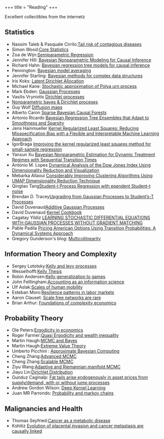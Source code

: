 +++
title = "Reading"
+++

Excellent collectibles from the internetz

## Statistics

- Nassim Taleb & Pasquale Cirrilo:[Tail risk of contagious diseases](https://arxiv.org/abs/2004.08658)
- Simon Wood:[Core Statistics](https://www.maths.ed.ac.uk/~swood34/core-statistics-nup.pdf)
- Zoa de Wijn:[Semiparametric Regression](https://esc.fnwi.uva.nl/thesis/centraal/files/f977427964.pdf)
- Jennifer Hill: [Bayesian Nonparametric Modeling for Causal Inference](https://www.tandfonline.com/doi/abs/10.1198/jcgs.2010.08162)
- Richard Hahn: [Bayesian regression tree models for causal inference](https://arxiv.org/pdf/1706.09523.pdf)
- Pennington: [Bayesian model averaging](https://doi.org/10.1007/s11222-017-9767-1)
- Jennifer Starling: [Bayesian methods for complex data structures](https://repositories.lib.utexas.edu/bitstream/handle/2152/85348/STARLING-DISSERTATION-2020.pdf?sequence=1&isAllowed=y)
- Iris Koks: [Latent Dirichlet Allocation](https://repository.tudelft.nl/islandora/object/uuid%3Afaa7cd3f-a946-4685-a36e-d01a15c4159e)
- Michael Kane: [Stochastic approximation of Polya urn process](http://www.stat.yale.edu/~mjk56/Research/Optimization/OptFinalKane.pdf)
- Mark Ebden: [Gaussian Processes](https://arxiv.org/abs/1505.02965)
- Vasilis Vryniotis [Dirichlet processes](https://blog.datumbox.com/the-dirichlet-process-the-chinese-restaurant-process-and-other-representations/)
- [Nonparametric bayes & Dirichlet proceses](https://www.cs.uic.edu/~apanella/slides/nonparametric_bayes.pdf)
- Guy Wolf [Diffusion maps](http://mat6480w.guywolf.org/slides/T12%20-%20Diffusion%20Maps.pdf)
- Alberto Caron [Sparse Bayesian Causal Forests](https://arxiv.org/abs/2102.06573)
- Antonio Ricardo [Bayesian Regression Tree Ensembles that Adapt to Smoothness and Sparsity](https://arxiv.org/pdf/1707.09461)
- Jens Hainmueller [Kernel Regularized Least Squares: Reducing Misspecification Bias with a Flexible and Interpretable Machine Learning Approach](https://papers.ssrn.com/sol3/papers.cfm?abstract_id=2046206)
- IgorBraga [Improving the kernel regularized least squares method for small-sample regression](https://www.sciencedirect.com/science/article/abs/pii/S0925231215003744)
- Yanxun Xu [Bayesian Nonparametric Estimation for Dynamic Treatment Regimes with Sequential Transition Times](https://arxiv.org/pdf/1405.2656.pdf)
- António M. Lopes [Dynamical Analysis of the Dow Jones Index Using Dimensionality Reduction and Visualization](https://www.mdpi.com/1099-4300/23/5/600/html)
- Mebarka Allaoui [Considerably Improving Clustering Algorithms Using UMAP Dimensionality Reduction Technique](https://www.ncbi.nlm.nih.gov/pmc/articles/PMC7340901/pdf/978-3-030-51935-3_Chapter_34.pdf)
- Qingtao Tang[Student-t Process Regression with ependent Student-t noise](https://dl.acm.org/doi/pdf/10.3233/978-1-61499-672-9-82)
- Brendan D. Tracey[Upgrading from Gaussian Processes to Student’s-T Processes](https://arxiv.org/pdf/1801.06147.pdf)
- David Duvenaud[Additive Gaussian Processes](https://arxiv.org/pdf/1112.4394.pdf)
- David Duvenaud [Kernel Cookbook](https://www.cs.toronto.edu/~duvenaud/cookbook/)
- Cagatay Yildiz [LEARNING STOCHASTIC DIFFERENTIAL EQUATIONS WITH GAUSSIAN PROCESSES WITHOUT GRADIENT MATCHING](https://arxiv.org/pdf/1807.05748.pdf)
- Pable Padila [Pricing American Options Using Transition Probabilities: A Dynamical Systems Approach](https://www.scirp.org/journal/paperinformation.aspx?paperid=60395)
- Gregory Gunderson's blog: [Multicollinearity](http://gregorygundersen.com/blog/)

## Information Theory and Complexity

- Sergey Lototsky:[Kelly and levy processes](https://arxiv.org/pdf/2002.03448.pdf)
- Wesselhofft:[Kelly Thesis](https://edoc.hu-berlin.de/bitstream/handle/18452/14923/wesselhoefft.pdf?sequence=1)
- Robin Andersen:[Kelly generalization to games](http://ma.fme.vutbr.cz/archiv/9_2/ma_9_2_andersen_et_al_final.pdf)
- John Felllingham:[Accounting as an information science](https://cpb-us-w2.wpmucdn.com/u.osu.edu/dist/5/39171/files/2016/10/acctg-info-science-revision-7-30-17-10zo2pn.pdf)
- Ulf Aslak:[Scales of human mobility](https://www.nature.com/articles/s41586-020-2909-1)
- Esteban Moro:[Resilience patterns in labor markets](https://www.nature.com/articles/s41467-021-22086-3.pdf)
- Aaron Clauset: [Scale free networks are rare](https://www.nature.com/articles/s41467-019-08746-5)
- Brian Arthur: [Foundations of complexity economics](https://www.nature.com/articles/s42254-020-00273-3)

## Probability Theory

- Ole Peters:[Ergodicity in economics](https://www.nature.com/articles/s41567-019-0732-0)
- Roger Farmer:[Quasi Ergodicity and wealth inequality](https://papers.ssrn.com/sol3/papers.cfm?abstract_id=3753978)
- Martin Haugh:[MCMC and Bayes](https://papers.ssrn.com/sol3/papers.cfm?abstract_id=3759243)
- Martin Haugh:[Extreme Value Theory](https://martin-haugh.github.io/files/QRM/EVT_MasterSlides.pdf)
- Umberto Picchini : [Approximate Bayesian Computing](https://www.maths.lu.se/fileadmin/maths/forskning_research/InferPartObsProcess/abc_slides.pdf)
- Cheng Zhang:[Advanced MCMC](https://zcrabbit.github.io/static/slides/mcs_fall19/lec08.pdf)
- Cheng Zhang:[Scalable MCMC](https://zcrabbit.github.io/static/slides/mcs_fall19/lec09.pdf)
- Ziyu Wang:[Adaptive and Riemannian manifold MCMC](http://proceedings.mlr.press/v28/wang13e.pdf)
- Jiayu Lin:[Dirichlet Distribution](https://mast.queensu.ca/~communications/Papers/msc-jiayu-lin.pdf)
- Gunduz Caginalp: [Fat tails arise endogenously in asset prices from supply/demand, with or without jump processes](https://arxiv.org/abs/2011.08275)
- Andrew Gordon Wilson: [Deep Kernel Learning](https://arxiv.org/abs/1511.02222)
- Juan MR Parrondo: [Probability and markov chains](https://3709847b-381c-4df6-b3c2-ae934f357bfd.filesusr.com/ugd/c7de9f_fdb940fff0aa4f2f82bf0b62b124317a.pdf)

## Malignancies and Health

- Thomas Seyfried:[Cancer as a metabolic disease](https://www.ncbi.nlm.nih.gov/pmc/articles/PMC3941741/)
- Kshitiz [Evolution of placental invasion and cancer metastasis are causally linked](https://www.nature.com/articles/s41559-019-1046-4)
